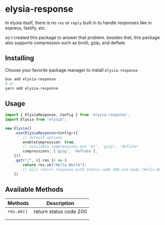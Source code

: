 # elysia-response
In elysia itself, there is no `res` or `reply` built in to handle responses like in express, fastify, etc.

so I created this package to answer that problem. besides that, this package also supports compression such as brotli, gzip, and deflate.


## Installing
Choose your favorite package manager to install `elysia-response`
```bash
bun add elysia-response
# or
yarn add elysia-response
```

## Usage

```ts
import { ElysiaResponse, Config } from 'elysia-response';
import Elysia from "elysia";

new Elysia()
    .use(ElysiaResponse<Config>({
        // default options
        enableCompression: true,
        // available compressions are 'br', 'gzip', 'deflate'
        compressions: ['gzip', 'deflate'],
    }))
    .get("/", ({ res }) => {
        return res.ok("Hello World");
        // will return response with status code 200 and body "Hello World"
    })
```

## Available Methods

| Methods    | Description                                 |
|------------|---------------------------------------------|
| `res.ok()` | return status code 200 |
|            |                                             |
|            |                                             |

